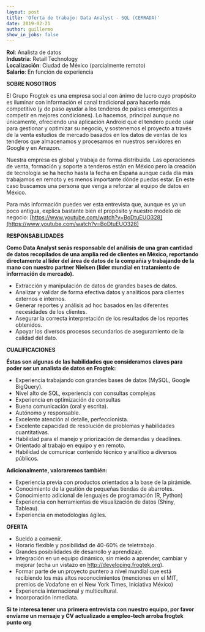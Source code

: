 ```yaml
---
layout: post
title: 'Oferta de trabajo: Data Analyst - SQL (CERRADA)'
date: 2019-02-21 
author: guillermo
show_in_jobs: false
---
```

**Rol**: Analista de datos  
**Industria**: Retail Technology  
**Localización**: Ciudad de México (parcialmente remoto)  
**Salario**: En función de experiencia

**SOBRE NOSOTROS**

El Grupo Frogtek es una empresa social con ánimo de lucro cuyo propósito es iluminar con información el canal tradicional para hacerlo más competitivo (y de paso ayudar a los tenderos de países emergentes a competir en mejores condiciones). Lo hacemos, principal aunque no únicamente, ofreciendo una aplicación Android que el tendero puede usar para gestionar y optimizar su negocio, y sostenemos el proyecto a través de la venta estudios de mercado basados en los datos de ventas de los tenderos que almacenamos y procesamos en nuestros servidores en Google y en Amazon.

Nuestra empresa es global y trabaja de forma distribuida. Las operaciones de venta, formación y soporte a tenderos están en México pero la creación de tecnología se ha hecho hasta la fecha en España aunque cada día más trabajamos en remoto y es menos importante dónde puedas estar. En este caso buscamos una persona que venga a reforzar al equipo de datos en México.

Para más información puedes ver esta entrevista que, aunque es ya un poco antigua, explica bastante bien el propósito y nuestro modelo de negocio: [https://www.youtube.com/watch?v=BoDtuEUO328](https://www.youtube.com/watch?v=BoDtuEUO328)

**RESPONSABILIDADES**

**Como Data Analyst serás responsable del análisis de una gran cantidad de datos recopilados de una amplia red de clientes en México, reportando directamente al líder del área de datos de la compañía y trabajando de la mano con nuestro partner Nielsen (líder mundial en tratamiento de información de mercado).**

- Extracción y manipulación de datos de grandes bases de datos. 
- Analizar y validar de forma efectiva datos y analíticos para clientes externos e internos. 
- Generar reportes y análisis ad hoc basados en las diferentes necesidades de los clientes. 
- Asegurar la correcta interpretación de los resultados de los reportes obtenidos. 
- Apoyar los diversos procesos secundarios de aseguramiento de la calidad del dato.

**CUALIFICACIONES**

**Éstas son algunas de las habilidades que consideramos claves para poder ser un analista de datos en Frogtek:**

- Experiencia trabajando con grandes bases de datos (MySQL, Google BigQuery).
- Nivel alto de SQL, experiencia con consultas complejas
- Experiencia en optimización de consultas
- Buena comunicación (oral y escrita).
- Autónomo y responsable.
- Excelente atención al detalle, perfeccionista.
- Excelente capacidad de resolución de problemas y habilidades cuantitativas.
- Habilidad para el manejo y priorización de demandas y deadlines. 
- Orientado al trabajo en equipo y en remoto.
- Habilidad de comunicar contenido técnico y analítico a diversos públicos. 

**Adicionalmente, valoraremos también:**

- Experiencia previa con productos orientados a la base de la pirámide.
- Conocimiento de la gestión de pequeñas tiendas de abarrotes.
- Conocimiento adicional de lenguajes de programación (R, Python) 
- Experiencia con herramientas de visualización de datos (Shiny, Tableau). 
- Experiencia en metodologías ágiles.

**OFERTA**

- Sueldo a convenir.
- Horario flexible y posibilidad de 40-60% de teletrabajo.
- Grandes posibilidades de desarrollo y aprendizaje.
- Integración en un equipo dinámico, sin miedo a aprender, cambiar y mejorar (echa un vistazo en http://developing.frogtek.org).
- Formar parte de un proyecto puntero a nivel mundial que está recibiendo los más altos reconocimientos (menciones en el MIT, premios de Vodafone en el New York Times, Iniciativa México)
- Experiencia internacional y multicultural.
- Incorporación inmediata.


**Si te interesa tener una primera entrevista con nuestro equipo, por favor envíame un mensaje y CV actualizado a empleo-tech arroba frogtek punto org**
